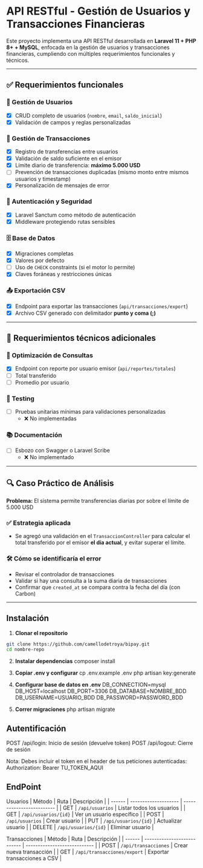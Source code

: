 
# API RESTful - Gestión de Usuarios y Transacciones Financieras

Este proyecto implementa una API RESTful desarrollada en **Laravel 11 + PHP 8+ + MySQL**, enfocada en la gestión de usuarios y transacciones financieras, cumpliendo con múltiples requerimientos funcionales y técnicos.

---

## ✅ Requerimientos funcionales

### 👤 Gestión de Usuarios
- [x] CRUD completo de usuarios (`nombre`, `email`, `saldo_inicial`)
- [x] Validación de campos y reglas personalizadas

### 💸 Gestión de Transacciones
- [x] Registro de transferencias entre usuarios
- [x] Validación de saldo suficiente en el emisor
- [x] Límite diario de transferencia: **máximo 5.000 USD**
- [ ] Prevención de transacciones duplicadas (mismo monto entre mismos usuarios y timestamp)
- [x] Personalización de mensajes de error

### 🔐 Autenticación y Seguridad
- [x] Laravel Sanctum como método de autenticación
- [x] Middleware protegiendo rutas sensibles

### 🗄️ Base de Datos
- [x] Migraciones completas
- [x] Valores por defecto
- [ ] Uso de `CHECK` constraints (si el motor lo permite)
- [x] Claves foráneas y restricciones únicas

### 📤 Exportación CSV
- [x] Endpoint para exportar las transacciones (`api/transacciones/export`)
- [x] Archivo CSV generado con delimitador **punto y coma (;)**

---

## 🧠 Requerimientos técnicos adicionales

### 🚀 Optimización de Consultas
- [x] Endpoint con reporte por usuario emisor (`api/reportes/totales`)
- [ ] Total transferido
- [ ] Promedio por usuario

### 🧪 Testing
- [ ] Pruebas unitarias mínimas para validaciones personalizadas
  - ❌ No implementadas

### 📚 Documentación
- [ ] Esbozo con Swagger o Laravel Scribe
  - ❌ No implementado

---

## 🔍 Caso Práctico de Análisis

**Problema:** El sistema permite transferencias diarias por sobre el límite de 5.000 USD

### ✅ Estrategia aplicada
- Se agregó una validación en el `TransaccionController` para calcular el total transferido por el emisor **el día actual**, y evitar superar el límite.

### 🛠️ Cómo se identificaría el error
- Revisar el controlador de transacciones
- Validar si hay una consulta a la suma diaria de transacciones
- Confirmar que `created_at` se compara contra la fecha del día (con Carbon)


---

## Instalación

1. **Clonar el repositorio**

```bash
git clone https://github.com/camellodetroya/bipay.git
cd nombre-repo
```

2. **Instalar dependencias**
composer install

3. **Copiar .env y configurar**
cp .env.example .env
php artisan key:generate

4. **Configurar base de datos en .env**
DB_CONNECTION=mysql
DB_HOST=localhost
DB_PORT=3306
DB_DATABASE=NOMBRE_BDD
DB_USERNAME=USUARIO_BDD
DB_PASSWORD=PASSWORD_BDD

5. **Correr migraciones**
php artisan migrate

## Autentificación
POST /api/login: Inicio de sesión (devuelve token)
POST /api/logout: Cierre de sesión

Nota: Debes incluir el token en el header de tus peticiones autenticadas:
Authorization: Bearer TU_TOKEN_AQUI

## EndPoint

Usuarios
| Método | Ruta                 | Descripción               |
| ------ | -------------------- | ------------------------- |
| GET    | `/api/usuarios`      | Listar todos los usuarios |
| GET    | `/api/usuarios/{id}` | Ver un usuario específico |
| POST   | `/api/usuarios`      | Crear usuario             |
| PUT    | `/api/usuarios/{id}` | Actualizar usuario        |
| DELETE | `/api/usuarios/{id}` | Eliminar usuario          |

Transacciones
| Método | Ruta                        | Descripción                  |
| ------ | --------------------------- | ---------------------------- |
| POST   | `/api/transacciones`        | Crear nueva transacción      |
| GET    | `/api/transacciones/export` | Exportar transacciones a CSV |





